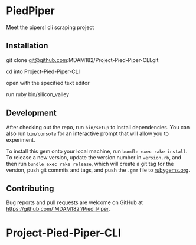 # PiedPiper

Meet the pipers! cli scraping project


## Installation


git clone git@github.com:MDAM182/Project-Pied-Piper-CLI.git

cd into Project-Pied-Piper-CLI

open with the specified text editor

run ruby bin/silicon_valley

## Development

After checking out the repo, run `bin/setup` to install dependencies. You can also run `bin/console` for an interactive prompt that will allow you to experiment.

To install this gem onto your local machine, run `bundle exec rake install`. To release a new version, update the version number in `version.rb`, and then run `bundle exec rake release`, which will create a git tag for the version, push git commits and tags, and push the `.gem` file to [rubygems.org](https://rubygems.org).

## Contributing

Bug reports and pull requests are welcome on GitHub at https://github.com/'MDAM182'/Pied_Piper.
# Project-Pied-Piper-CLI
